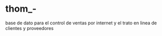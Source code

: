 # thom_-
base de dato para el control de ventas por internet y el trato en linea de clientes y proveedores

